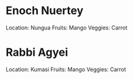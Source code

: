 # Enoch Nuertey
Location: Nungua 
Fruits: Mango
Veggies: Carrot
# Rabbi Agyei
Location: Kumasi
Fruits: Mango
Veggies: Carrot